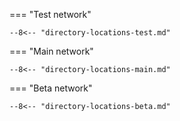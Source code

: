=== "Test network"

    --8<-- "directory-locations-test.md"

=== "Main network"

    --8<-- "directory-locations-main.md"

=== "Beta network"

    --8<-- "directory-locations-beta.md"
